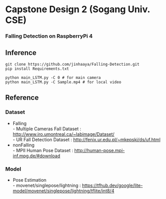 <h1> Capstone Design 2 (Sogang Univ. CSE) </h1>

### Falling Detection on RaspberryPi 4


## Inference

```
git clone https://github.com/jinhaaya/Falling-Detection.git
pip install Requirements.txt

python main_LSTM.py -C 0 # for main camera
python main_LSTM.py -C Sample.mp4 # for local video
```


## Reference
### Dataset
- Falling</br>- Multiple Cameras Fall Dataset : http://www.iro.umontreal.ca/~labimage/Dataset/</br>- UR Fall Detection Dataset : http://fenix.ur.edu.pl/~mkepski/ds/uf.html
- nonFalling</br>- MPII Human Pose Dataset : http://human-pose.mpi-inf.mpg.de/#download
### Model
- Pose Estimation</br>- movenet/singlepose/lightning : https://tfhub.dev/google/lite-model/movenet/singlepose/lightning/tflite/int8/4
